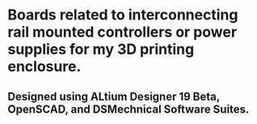 # Boards related to interconnecting rail mounted controllers or power supplies for my 3D printing enclosure.

## Designed using ALtium Designer 19 Beta, OpenSCAD, and DSMechnical Software Suites.
